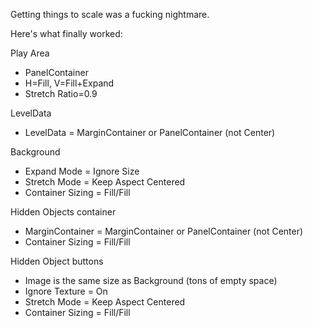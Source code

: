 Getting things to scale was a fucking nightmare.

Here's what finally worked:

Play Area
- PanelContainer
- H=Fill, V=Fill+Expand
- Stretch Ratio=0.9

LevelData
- LevelData = MarginContainer or PanelContainer (not Center)

Background
- Expand Mode  = Ignore Size
- Stretch Mode = Keep Aspect Centered
- Container Sizing = Fill/Fill

Hidden Objects container
- MarginContainer = MarginContainer or PanelContainer (not Center)
- Container Sizing = Fill/Fill

Hidden Object buttons
- Image is the same size as Background (tons of empty space)
- Ignore Texture = On
- Stretch Mode = Keep Aspect Centered
- Container Sizing = Fill/Fill
